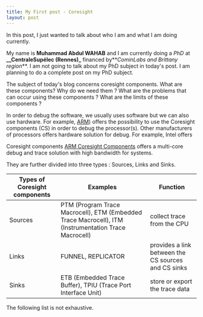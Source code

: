 ```yaml
---
title: My First post - Coresight
layout: post
---
```

In this post, I just wanted to talk about who I am and what I am doing currently.

My name is **Muhammad Abdul WAHAB** and I am currently doing a *PhD* at **__CentraleSupélec (Rennes)_** financed by**_CominLabs and Brittany region_**. I am not going to talk about my PhD subject in today's post. I am planning to do a complete post on my PhD subject. 

The subject of today's blog concerns coresight components. What are these components? Why do we need them ? What are the problems that can occur using these components ? What are the limits of these components ?

In order to debug the software, we usually uses software but we can also use hardware. For example, [ARM](http://www.arm.com/index.php)) offers the possibility to use the Coresight components (CS) in order to debug the processor(s). Other manufacturers of processors offers hardware solution for debug. For example, Intel offers 

Coresight components [ARM Coresight Components](http://infocenter.arm.com/help/index.jsp?topic=/com.arm.doc.ddi0314h/index.html) offers a multi-core debug and trace solution with high bandwidth for systems. 

They are further divided into three types : Sources, Links and Sinks.

Types of Coresight components | Examples | Function 
--- | --- | --- 
Sources | PTM (Program Trace Macrocell), ETM (Embedded Trace Macrocell), ITM (Instrumentation Trace Macrocell) | collect trace from the CPU 
Links | FUNNEL, REPLICATOR | provides a link between the CS sources and CS sinks 
Sinks | ETB (Embedded Trace Buffer), TPIU (Trace Port Interface Unit) | store or export the trace data 

The following list is not exhaustive. 
